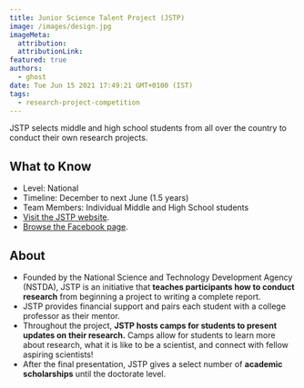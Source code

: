 ```yaml
---
title: Junior Science Talent Project (JSTP)
image: /images/design.jpg
imageMeta:
  attribution:
  attributionLink:
featured: true
authors:
  - ghost
date: Tue Jun 15 2021 17:49:21 GMT+0100 (IST)
tags:
  - research-project-competition
---
```

JSTP selects middle and high school students from all over the country to conduct their own research projects. 

## What to Know
+ Level: National
+ Timeline: December to next June (1.5 years)
+ Team Members: Individual Middle and High School students
+ [Visit the JSTP website](https://www.nstda.or.th/jstp/).
+ [Browse the Facebook page](www.facebook.com/jstpofficial).

## About
+ Founded by the National Science and Technology Development Agency (NSTDA), JSTP is an initiative that **teaches participants how to conduct research** from beginning a project to writing a complete report. 
+ JSTP provides financial support and pairs each student with a college professor as their mentor. 
+ Throughout the project, **JSTP hosts camps for students to present updates on their research.** Camps allow for students to learn more about research, what it is like to be a scientist, and  connect with fellow aspiring scientists! 
+ After the final presentation, JSTP gives a select number of **academic scholarships** until the doctorate level.
